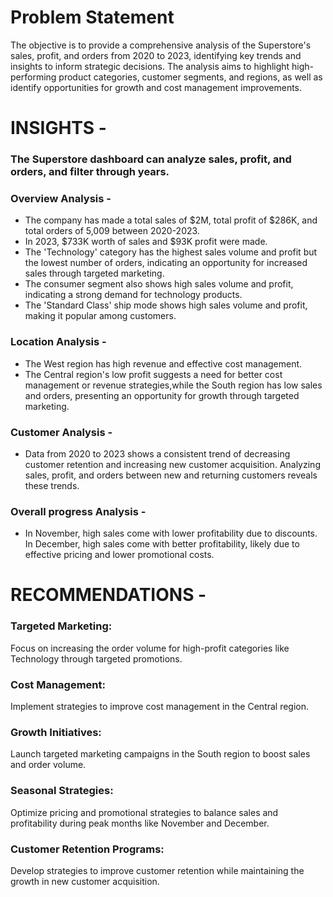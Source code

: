 # Problem Statement 
 The objective is to provide a comprehensive analysis of the Superstore's sales, profit, and orders from 2020 to 2023, identifying key trends and insights to inform strategic decisions. The analysis aims to highlight high-performing product categories, customer segments, and regions, as well as identify opportunities for growth and cost management improvements.
# INSIGHTS -

### The Superstore dashboard can analyze sales, profit, and orders, and filter through years.
### Overview Analysis -
* The company has made a total sales of $2M, total profit of $286K, and total orders of 5,009 between 2020-2023.
* In 2023, $733K worth of sales and $93K profit were made.
* The 'Technology' category has the highest sales volume and profit but the lowest number of orders, indicating an opportunity for increased sales through targeted marketing.
* The consumer segment also shows high sales volume and profit, indicating a strong demand for technology products.
* The 'Standard Class' ship mode shows high sales volume and profit, making it popular among customers.
### Location Analysis -
* The West region has high revenue and effective cost management.
* The Central region's low profit suggests a need for better cost management or revenue strategies,while the South region has low sales and orders, presenting an opportunity for growth through targeted marketing.
### Customer Analysis -
* Data from 2020 to 2023 shows a consistent trend of decreasing customer retention and increasing new customer acquisition. Analyzing sales, profit, and orders between new and returning customers reveals these trends.
### Overall progress Analysis -
* In November, high sales come with lower profitability due to discounts. In December, high sales come with better profitability, likely due to effective pricing and lower promotional costs.

# RECOMMENDATIONS -
### Targeted Marketing: 
Focus on increasing the order volume for high-profit categories like Technology through targeted promotions.
### Cost Management: 
Implement strategies to improve cost management in the Central region.
### Growth Initiatives:
 Launch targeted marketing campaigns in the South region to boost sales and order volume.
### Seasonal Strategies: 
Optimize pricing and promotional strategies to balance sales and profitability during peak months like November and December.
### Customer Retention Programs: 
Develop strategies to improve customer retention while maintaining the growth in new customer acquisition.





